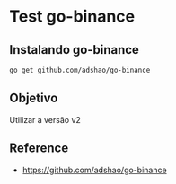 # Test go-binance

## Instalando go-binance

```bash
go get github.com/adshao/go-binance
```

## Objetivo

Utilizar a versão v2

## Reference

* <https://github.com/adshao/go-binance>
